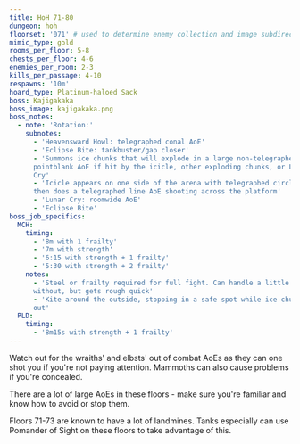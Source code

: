 ```yaml
---
title: HoH 71-80
dungeon: hoh
floorset: '071' # used to determine enemy collection and image subdirectory
mimic_type: gold
rooms_per_floor: 5-8
chests_per_floor: 4-6
enemies_per_room: 2-3
kills_per_passage: 4-10
respawns: '10m'
hoard_type: Platinum-haloed Sack
boss: Kajigakaka
boss_image: kajigakaka.png
boss_notes:
  - note: 'Rotation:'
    subnotes:
      - 'Heavensward Howl: telegraphed conal AoE'
      - 'Eclipse Bite: tankbuster/gap closer'
      - 'Summons ice chunks that will explode in a large non-telegraphed
      pointblank AoE if hit by the icicle, other exploding chunks, or Lunar
      Cry'
      - 'Icicle appears on one side of the arena with telegraphed circle AoE,
      then does a telegraphed line AoE shooting across the platform'
      - 'Lunar Cry: roomwide AoE'
      - 'Eclipse Bite'
boss_job_specifics:
  MCH:
    timing:
      - '8m with 1 frailty'
      - '7m with strength'
      - '6:15 with strength + 1 frailty'
      - '5:30 with strength + 2 frailty'
    notes:
      - 'Steel or frailty required for full fight. Can handle a little bit
      without, but gets rough quick'
      - 'Kite around the outside, stopping in a safe spot while ice chunks are
      out'
  PLD:
    timing:
      - '8m15s with strength + 1 frailty'
---
```


Watch out for the wraiths' and elbsts' out of combat AoEs as they can one shot
you if you're not paying attention. Mammoths can also cause problems if you're
concealed.

There are a lot of large AoEs in these floors - make sure you're familiar and
know how to avoid or stop them.

Floors 71-73 are known to have a lot of landmines. Tanks especially can use
Pomander of Sight on these floors to take advantage of this.

